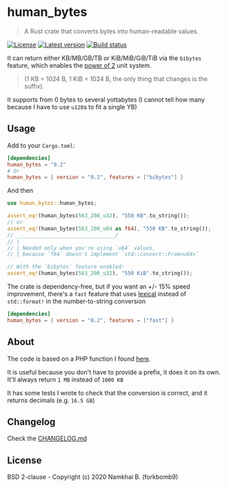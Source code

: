 # human_bytes

> A Rust crate that converts bytes into human-readable values.

[![License](https://img.shields.io/crates/l/human_bytes?style=flat-square)](https://gitlab.com/forkbomb9/human_bytes-rs/-/blob/master/LICENSE)
[![Latest version](https://img.shields.io/crates/v/human_bytes?style=flat-square)](https://crates.io/crates/human_bytes)
[![Build status](https://img.shields.io/gitlab/pipeline/forkbomb9/human_bytes-rs?style=flat-square)]()

It can return either KB/MB/GB/TB or KiB/MiB/GiB/TiB via the `bibytes` feature,
which enables the [power of 2](https://en.wikipedia.org/wiki/Byte#Units_based_on_powers_of_2) unit system.

> (1 KB = 1024 B, 1 KiB = 1024 B, the only thing that changes is the suffix).

It supports from 0 bytes to several yottabytes (I cannot tell how many because I have to use `u128`s
to fit a single YB)

## Usage

Add to your `Cargo.toml`:

```toml
[dependencies]
human_bytes = "0.2"
# Or
human_bytes = { version = "0.2", features = ["bibytes"] }
```

And then

```rust
use human_bytes::human_bytes;

assert_eq!(human_bytes(563_200_u32), "550 KB".to_string());
// or
assert_eq!(human_bytes(563_200_u64 as f64), "550 KB".to_string());
// ________________________________/
// |
// | Needed only when you're using `u64` values,
// | because `f64` doesn't implement `std::convert::From<u64>`

// With the `bibytes` feature enabled:
assert_eq!(human_bytes(563_200_u32), "550 KiB".to_string());
```

The crate is dependency-free, but if you want an +/- 15% speed improvement, there's a `fast` feature
that uses [lexical](https://github.com/Alexhuszagh/rust-lexical) instead of `std::format!`
in the number-to-string conversion

```toml
[dependencies]
human_bytes = { version = "0.2", features = ["fast"] }
```

## About
The code is based on a PHP function I found [here](https://math.stackexchange.com/questions/247444/explain-convertion-algorithm-from-bytes-to-kb-mb-gb).

It is useful because you don't have to provide a prefix, it does it on its own.
It'll always return `1 MB` instead of `1000 KB`

It has some tests I wrote to check that the conversion is correct, and it returns decimals (e.g. `16.5 GB`)

## Changelog
Check the [CHANGELOG.md](./CHANGELOG.md)

## License
BSD 2-clause - Copyright (c) 2020 Namkhai B. (forkbomb9)
